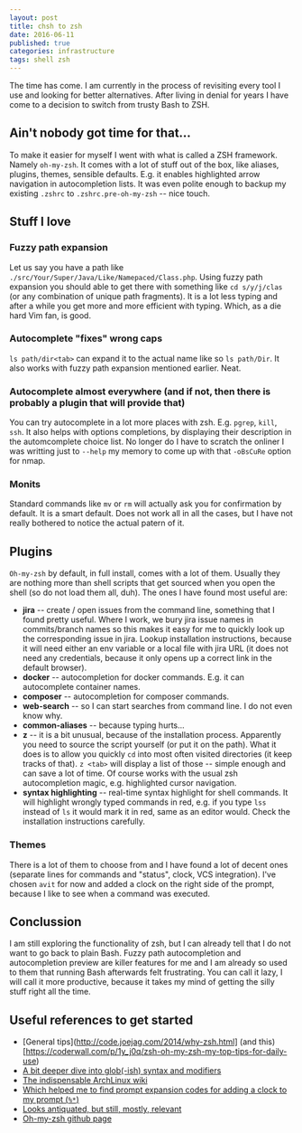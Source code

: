 ```yaml
---
layout: post
title: chsh to zsh
date: 2016-06-11
published: true
categories: infrastructure
tags: shell zsh
---
```

The time has come. I am currently in the process of revisiting every tool I use and looking for better alternatives. After living in denial for years I have come to a decision to switch from trusty Bash to ZSH. 

## Ain't nobody got time for that...
To make it easier for myself I went with what is called a ZSH framework. Namely `oh-my-zsh`. It comes with a lot of stuff out of the box, like aliases, plugins, themes, sensible defaults. E.g. it enables highlighted arrow navigation in autocompletion lists. It was even polite enough to backup my existing `.zshrc` to `.zshrc.pre-oh-my-zsh` -- nice touch.

## Stuff I love

### Fuzzy path expansion
Let us say you have a path like `./src/Your/Super/Java/Like/Namepaced/Class.php`. Using fuzzy path expansion you should able to get there with something like `cd s/y/j/clas` (or any combination of unique path fragments). It is a lot less typing and after a while you get more and more efficient with typing. Which, as a die hard Vim fan, is good. 

### Autocomplete "fixes" wrong caps 
`ls path/dir<tab>` can expand it to the actual name like so `ls path/Dir`. It also works with fuzzy path expansion mentioned earlier. Neat.

### Autocomplete almost everywhere (and if not, then there is probably a plugin that will provide that)
You can try autocomplete in a lot more places with zsh. E.g. `pgrep`, `kill`, `ssh`. It also helps with options completions, by displaying their description in the automcomplete choice list. No longer do I have to scratch the onliner I was writting just to `--help` my memory to come up with that `-oBsCuRe` option for nmap.

### Monits
Standard commands like `mv` or `rm` will actually ask you for confirmation by default. It is a smart default. Does not work all in all the cases, but I have not really bothered to notice the actual patern of it.

## Plugins
`Oh-my-zsh` by default, in full install, comes with a lot of them. Usually they are nothing more than shell scripts that get sourced when you open the shell (so do not load them all, duh). The ones I have found most useful are:

* **jira** -- create / open issues from the command line, something that I found pretty useful. Where I work, we bury jira issue names in commits/branch names so this makes it easy for me to quickly look up the corresponding issue in jira. Lookup installation instructions, because it will need either an env variable or a local file with jira URL (it does not need any credentials, because it only opens up a correct link in the default browser).
* **docker** -- autocompletion for docker commands. E.g. it can autocomplete container names.
* **composer** -- autocompletion for composer commands.
* **web-search** -- so I can start searches from command line. I do not even know why.
* **common-aliases** -- because typing hurts...
* **z** -- it is a bit unusual, because of the installation process. Apparently you need to source the script yourself (or put it on the path). What it does is to allow you quickly `cd` into most often visited directories (it keep tracks of that). `z <tab>` will display a list of those -- simple enough and can save a lot of time. Of course works with the usual zsh autocompletion magic, e.g. highlighted cursor navigation.
* **syntax highlighting** -- real-time syntax highlight for shell commands. It will highlight wrongly typed commands in red, e.g. if you type `lss` instead of `ls` it would mark it in red, same as an editor would. Check the installation instructions carefully.

### Themes
There is a lot of them to choose from and I have found a lot of decent ones (separate lines for commands and "status", clock, VCS integration). I've chosen `avit` for now and added a clock on the right side of the prompt, because I like to see when a command was executed.

## Conclussion
I am still exploring the functionality of zsh, but I can already tell that I do not want to go back to plain Bash. Fuzzy path autocompletion and autocompletion preview are killer features for me and I am already so used to them that running Bash afterwards felt frustrating. You can call it lazy, I will call it more productive, because it takes my mind of getting the silly stuff right all the time. 

## Useful references to get started

* [General tips](http://code.joejag.com/2014/why-zsh.html] (and this)[https://coderwall.com/p/1y_j0q/zsh-oh-my-zsh-my-top-tips-for-daily-use)
* [A bit deeper dive into glob(-ish) syntax and modifiers](http://reasoniamhere.com/2014/01/11/outrageously-useful-tips-to-master-your-z-shell/)
* [The indispensable ArchLinux wiki](https://wiki.archlinux.org/index.php/Zsh)
* [Which helped me to find prompt expansion codes for adding a clock to my prompt (`%*`)](http://zsh.sourceforge.net/Doc/Release/Prompt-Expansion.html)
* [Looks antiquated, but still, mostly, relevant](http://zshwiki.org/)
* [Oh-my-zsh github page](https://github.com/robbyrussell/oh-my-zsh)



